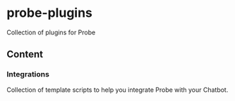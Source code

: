 # probe-plugins

Collection of plugins for Probe

## Content

### Integrations

Collection of template scripts to help you integrate Probe with your Chatbot.
